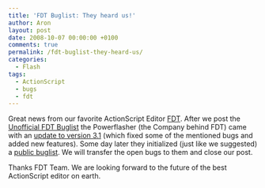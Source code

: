 ```yaml
---
title: 'FDT Buglist: They heard us!'
author: Aron
layout: post
date: 2008-10-07 00:00:00 +0100
comments: true
permalink: /fdt-buglist-they-heard-us/
categories:
  - Flash
tags:
  - ActionScript
  - bugs
  - fdt
---
```

Great news from our favorite ActionScript Editor [FDT][1]. After we post the [Unofficial FDT Buglist][2] the Powerflasher (the Company behind FDT) came with an [update to version 3.1][3] (which fixed some of the mentioned bugs and added new features). Some day later they initialized (just like we suggested) a [public buglist][4]. We will transfer the open bugs to them and close our post.

Thanks FDT Team. We are looking forward to the future of the best ActionScript editor on earth. 

 [1]: http://fdt.powerflasher.com/
 [2]: /unofficial-fdt-buglist/
 [3]: http://fdt.powerflasher.com/blog/?p=90
 [4]: http://fdt.powerflasher.com/blog/?p=107